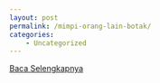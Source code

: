 ```yaml
---
layout: post
permalink: /mimpi-orang-lain-botak/
categories:
    - Uncategorized
---
```


[Baca Selengkapnya](/10)